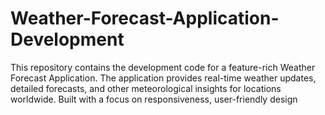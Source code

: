 # Weather-Forecast-Application-Development
This repository contains the development code for a feature-rich Weather Forecast Application. The application provides real-time weather updates, detailed forecasts, and other meteorological insights for locations worldwide. Built with a focus on responsiveness, user-friendly design
